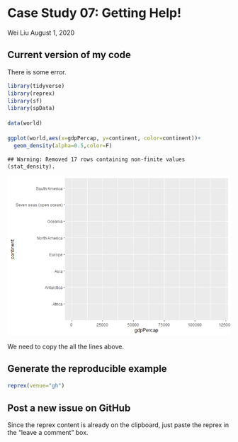 Case Study 07: Getting Help!
================
Wei Liu
August 1, 2020

## Current version of my code

There is some error.

``` r
library(tidyverse)
library(reprex)
library(sf)
library(spData)

data(world)

ggplot(world,aes(x=gdpPercap, y=continent, color=continent))+
  geom_density(alpha=0.5,color=F)
```

    ## Warning: Removed 17 rows containing non-finite values (stat_density).

![](case_study_07_files/figure-gfm/unnamed-chunk-1-1.png)<!-- -->

We need to copy the all the lines above.

## Generate the reproducible example

``` r
reprex(venue="gh")
```

## Post a new issue on GitHub

Since the reprex content is already on the clipboard, just paste the
reprex in the “leave a comment” box.
